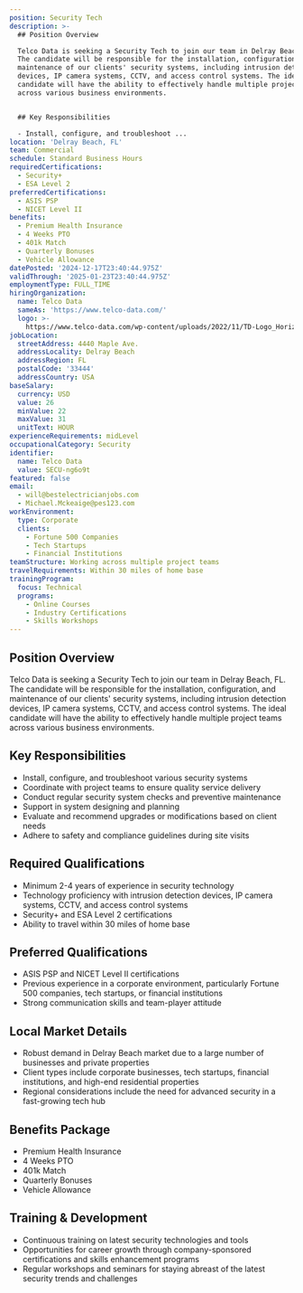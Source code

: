 ```yaml
---
position: Security Tech
description: >-
  ## Position Overview

  Telco Data is seeking a Security Tech to join our team in Delray Beach, FL.
  The candidate will be responsible for the installation, configuration, and
  maintenance of our clients' security systems, including intrusion detection
  devices, IP camera systems, CCTV, and access control systems. The ideal
  candidate will have the ability to effectively handle multiple project teams
  across various business environments. 


  ## Key Responsibilities

  - Install, configure, and troubleshoot ...
location: 'Delray Beach, FL'
team: Commercial
schedule: Standard Business Hours
requiredCertifications:
  - Security+
  - ESA Level 2
preferredCertifications:
  - ASIS PSP
  - NICET Level II
benefits:
  - Premium Health Insurance
  - 4 Weeks PTO
  - 401k Match
  - Quarterly Bonuses
  - Vehicle Allowance
datePosted: '2024-12-17T23:40:44.975Z'
validThrough: '2025-01-23T23:40:44.975Z'
employmentType: FULL_TIME
hiringOrganization:
  name: Telco Data
  sameAs: 'https://www.telco-data.com/'
  logo: >-
    https://www.telco-data.com/wp-content/uploads/2022/11/TD-Logo_Horizontal_Color.webp
jobLocation:
  streetAddress: 4440 Maple Ave.
  addressLocality: Delray Beach
  addressRegion: FL
  postalCode: '33444'
  addressCountry: USA
baseSalary:
  currency: USD
  value: 26
  minValue: 22
  maxValue: 31
  unitText: HOUR
experienceRequirements: midLevel
occupationalCategory: Security
identifier:
  name: Telco Data
  value: SECU-ng6o9t
featured: false
email:
  - will@bestelectricianjobs.com
  - Michael.Mckeaige@pes123.com
workEnvironment:
  type: Corporate
  clients:
    - Fortune 500 Companies
    - Tech Startups
    - Financial Institutions
teamStructure: Working across multiple project teams
travelRequirements: Within 30 miles of home base
trainingProgram:
  focus: Technical
  programs:
    - Online Courses
    - Industry Certifications
    - Skills Workshops
---
```




## Position Overview
Telco Data is seeking a Security Tech to join our team in Delray Beach, FL. The candidate will be responsible for the installation, configuration, and maintenance of our clients' security systems, including intrusion detection devices, IP camera systems, CCTV, and access control systems. The ideal candidate will have the ability to effectively handle multiple project teams across various business environments. 

## Key Responsibilities
- Install, configure, and troubleshoot various security systems
- Coordinate with project teams to ensure quality service delivery
- Conduct regular security system checks and preventive maintenance
- Support in system designing and planning
- Evaluate and recommend upgrades or modifications based on client needs
- Adhere to safety and compliance guidelines during site visits

## Required Qualifications
- Minimum 2-4 years of experience in security technology
- Technology proficiency with intrusion detection devices, IP camera systems, CCTV, and access control systems
- Security+ and ESA Level 2 certifications
- Ability to travel within 30 miles of home base

## Preferred Qualifications
- ASIS PSP and NICET Level II certifications
- Previous experience in a corporate environment, particularly Fortune 500 companies, tech startups, or financial institutions
- Strong communication skills and team-player attitude

## Local Market Details
- Robust demand in Delray Beach market due to a large number of businesses and private properties
- Client types include corporate businesses, tech startups, financial institutions, and high-end residential properties
- Regional considerations include the need for advanced security in a fast-growing tech hub

## Benefits Package
- Premium Health Insurance
- 4 Weeks PTO
- 401k Match
- Quarterly Bonuses
- Vehicle Allowance

## Training & Development
- Continuous training on latest security technologies and tools
- Opportunities for career growth through company-sponsored certifications and skills enhancement programs
- Regular workshops and seminars for staying abreast of the latest security trends and challenges
